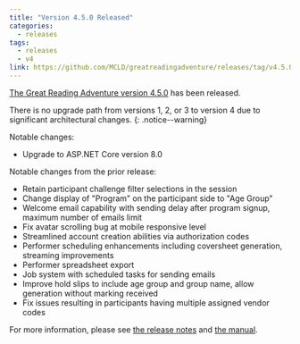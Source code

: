 ```yaml
---
title: "Version 4.5.0 Released"
categories:
  - releases
tags:
  - releases
  - v4
link: https://github.com/MCLD/greatreadingadventure/releases/tag/v4.5.0
---
```


[The Great Reading Adventure version 4.5.0](https://github.com/MCLD/greatreadingadventure/releases/tag/v4.5.0) has been released.

There is no upgrade path from versions 1, 2, or 3 to version 4 due to significant architectural changes.
{: .notice--warning}

Notable changes:

- Upgrade to ASP.NET Core version 8.0

Notable changes from the prior release:

- Retain participant challenge filter selections in the session
- Change display of "Program" on the participant side to "Age Group"
- Welcome email capability with sending delay after program signup, maximum number of emails limit
- Fix avatar scrolling bug at mobile responsive level
- Streamlined account creation abilities via authorization codes
- Performer scheduling enhancements including coversheet generation, streaming improvements
- Performer spreadsheet export
- Job system with scheduled tasks for sending emails
- Improve hold slips to include age group and group name, allow generation without marking received
- Fix issues resulting in participants having multiple assigned vendor codes

For more information, please see [the release notes](https://github.com/MCLD/greatreadingadventure/releases/tag/v4.4.2) and [the manual](http://manual.greatreadingadventure.com/en/v4.4.2/).
